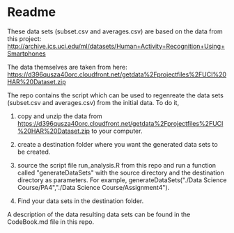 # Readme
These data sets (subset.csv and averages.csv) are based on the data from this project:
http://archive.ics.uci.edu/ml/datasets/Human+Activity+Recognition+Using+Smartphones

The data themselves are taken from here:
https://d396qusza40orc.cloudfront.net/getdata%2Fprojectfiles%2FUCI%20HAR%20Dataset.zip

The repo contains the script which can be used to regenreate the data sets (subset.csv and averages.csv) from the initial data. To do it,
1) copy and unzip the data from https://d396qusza40orc.cloudfront.net/getdata%2Fprojectfiles%2FUCI%20HAR%20Dataset.zip to your computer.

2) create a destination folder where you want the generated data sets to be created.

3) source the script file run_analysis.R from this repo and run a function called "generateDataSets" with the source directory and the destination directory as parameters. For example, generateDataSets("./Data Science Course/PA4","./Data Science Course/Assignment4").

4) Find your data sets in the destination folder.

A description of the data resulting data sets can be found in the CodeBook.md file in this repo.
